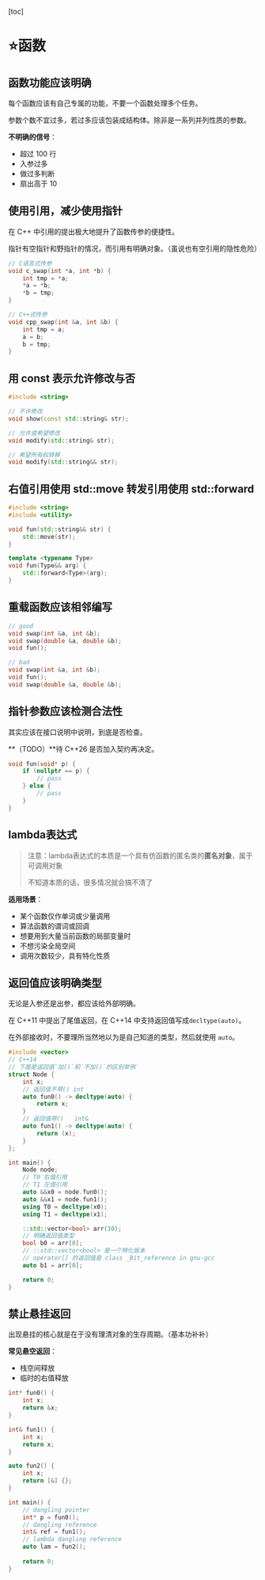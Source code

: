 [toc]

# ⭐函数

## 函数功能应该明确

每个函数应该有自己专属的功能，不要一个函数处理多个任务。

参数个数不宜过多，若过多应该包装成结构体。除非是一系列并列性质的参数。

**不明确的信号**：

- 超过 100 行
- 入参过多
- 做过多判断
- 扇出高于 10

## 使用引用，减少使用指针

在 C++ 中引用的提出极大地提升了函数传参的便捷性。

指针有空指针和野指针的情况，而引用有明确对象。（虽说也有空引用的隐性危险）

```cpp
// C语言式传参
void c_swap(int *a, int *b) {
    int tmp = *a;
    *a = *b;
    *b = tmp;
}

// C++式传参
void cpp_swap(int &a, int &b) {
    int tmp = a;
    a = b;
    b = tmp;
}
```

## 用 const 表示允许修改与否

```cpp
#include <string>

// 不许修改
void show(const std::string& str);

// 允许或希望修改
void modify(std::string& str);

// 希望所有权转移
void modify(std::string&& str);
```

## 右值引用使用 std::move 转发引用使用 std::forward

```CPP
#include <string>
#include <utility>

void fun(std::string&& str) {
    std::move(str);
}

template <typename Type>
void fun(Type&& arg) {
    std::forward<Type>(arg);
}
```

## 重载函数应该相邻编写

```cpp
// good
void swap(int &a, int &b);
void swap(double &a, double &b);
void fun();

// bad
void swap(int &a, int &b);
void fun();
void swap(double &a, double &b);
```

## 指针参数应该检测合法性

其实应该在接口说明中说明，到底是否检查。

**（TODO）**待 C++26 是否加入契约再决定。

```cpp
void fun(void* p) {
    if (nullptr == p) {
        // pass
    } else {
        // pass
    }
}
```

## lambda表达式

> 注意：lambda表达式的本质是一个具有仿函数的匿名类的**匿名对象**，属于可调用对象
>
> 不知道本质的话，很多情况就会搞不清了

**适用场景**：

- 某个函数仅作单词或少量调用
- 算法函数的谓词或回调
- 想要用到大量当前函数的局部变量时
- 不想污染全局空间
- 调用次数较少，具有特化性质

## 返回值应该明确类型

无论是入参还是出参，都应该给外部明确。

在 C++11 中提出了尾值返回，在 C++14 中支持返回值写成`decltype(auto)`。

在外部接收时，不要理所当然地以为是自己知道的类型，然后就使用 `auto`。

```cpp
#include <vector>
// C++14
// 下面是返回值`加()`和`不加()`的区别举例
struct Node {
    int x;
    // 返回值不带() int
    auto fun0() -> decltype(auto) {
        return x;
    }
    // 返回值带()   int&
    auto fun1() -> decltype(auto) {
        return (x);
    }
};

int main() {
    Node node;
    // T0 右值引用
    // T1 左值引用
    auto &&x0 = node.fun0();
    auto &&x1 = node.fun1();
    using T0 = decltype(x0);
    using T1 = decltype(x1);

    ::std::vector<bool> arr(10);
    // 明确返回值类型
    bool b0 = arr[0];
    // ::std::vector<bool> 是一个特化版本
    // operator[] 的返回值是 class _Bit_reference in gnu-gcc
    auto b1 = arr[0];

    return 0;
}
```

## 禁止悬挂返回

出现悬挂的核心就是在于没有理清对象的生存周期。（基本功补补）

**常见悬空返回**：

- 栈空间释放
- 临时的右值释放

```cpp
int* fun0() {
    int x;
    return &x;
}

int& fun1() {
    int x;
    return x;
}

auto fun2() {
    int x;
    return [&] {};
}

int main() {
    // dangling pointer
    int* p = fun0();
    // dangling reference
    int& ref = fun1();
    // lambda dangling reference
    auto lam = fun2();
    
    return 0;
}
```

